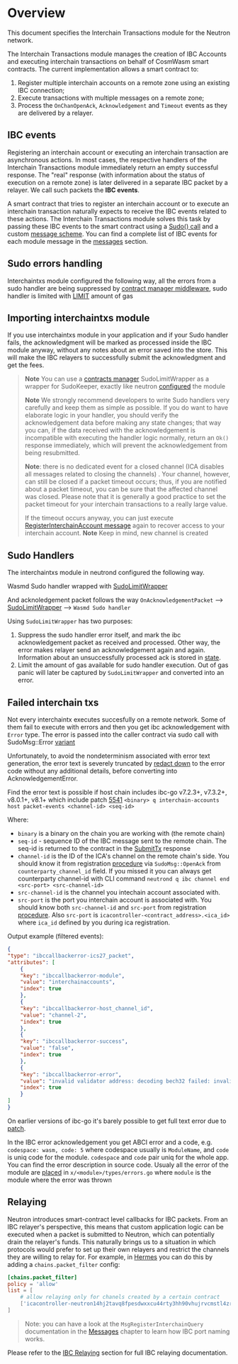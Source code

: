 # Overview

This document specifies the Interchain Transactions module for the Neutron network.

The Interchain Transactions module manages the creation of IBC Accounts and executing interchain transactions on behalf
of CosmWasm smart contracts. The current implementation allows a smart contract to:

1. Register multiple interchain accounts on a remote zone using an existing IBC connection;
2. Execute transactions with multiple messages on a remote zone;
3. Process the `OnChanOpenAck`, `Acknowledgement` and `Timeout` events as they are delivered by a relayer.

## IBC events

Registering an interchain account or executing an interchain transaction are asynchronous actions. In most cases, the
respective handlers of the Interchain Transactions module immediately return an empty successful response. The "real"
response (with information about the status of execution on a remote zone) is later delivered in a separate IBC packet
by a relayer. We call such packets the **IBC events**.

A smart contract that tries to register an interchain account or to execute an interchain transaction naturally expects
to receive the IBC events related to these actions. The Interchain Transactions module solves this task by passing these
IBC events to the smart contract using
a [Sudo() call](https://github.com/CosmWasm/wasmd/blob/288609255ad92dfe5c54eae572fe7d6010e712eb/x/wasm/keeper/keeper.go#L453)
and a custom [message scheme](https://github.com/neutron-org/neutron/blob/v2.0.0/x/contractmanager/types/sudo.go). You can find a
complete list of IBC events for each module message in the [messages](./messages) section.

## Sudo errors handling

Interchaintxs module configured the following way, all the errors from a sudo handler are being suppressed by [contract manager middleware](/neutron/modules/contract-manager/overview#sudolimitwrapper), sudo handler is limited with [LIMIT](/neutron/modules/contract-manager/overview#gas-limitation) amount of gas

## Importing interchaintxs module

If you use interchaintxs module in your application and if your Sudo handler fails, the acknowledgment will be marked as processed inside the IBC module anyway, without any notes about an error saved into the store. This will make the IBC relayers to successfully submit the acknowledgment and get the fees.

> **Note** You can use a [contracts manager](/neutron/modules/contract-manager/overview#concepts) SudoLimitWrapper as a wrapper for SudoKeeper,
> exactly like neutron [configured](#sudo-errors-handling) the module
>
> **Note** We strongly recommend developers to write Sudo handlers very carefully and keep them as simple as possible. If you do
> want to have elaborate logic in your handler, you should verify the acknowledgement data before making any state
> changes; that way you can, if the data received with the acknowledgement is incompatible with executing the handler
> logic normally, return an `Ok()` response immediately, which will prevent the acknowledgement from being resubmitted.
>
> **Note**: there is no dedicated event for a closed channel (ICA disables all messages related to closing the channels)
> . Your channel, however, can still be closed if a packet timeout occurs; thus, if you are notified about a packet
> timeout, you can be sure that the affected channel was closed. Please note that it is generally a good practice to set
> the packet timeout for your interchain transactions to a really large value.
>
> If the timeout occurs anyway, you can just
> execute [RegisterInterchainAccount message]( /neutron/modules/interchain-txs/messages#msgregisterinterchainaccount) again to
> recover access to your interchain account.
> **Note** Keep in mind, new channel is created
>

## Sudo Handlers

The interchaintxs module in neutrond configured the following way.

Wasmd Sudo handler wrapped with [SudoLimitWrapper](../contract-manager/overview.md#sudolimitwrapper)

And acknoledgement packet follows the way
`OnAcknowledgementPacket` --> [SudoLimitWrapper](../contract-manager/overview.md#sudolimitwrapper) --> `Wasmd Sudo handler`

Using `SudoLimitWrapper` has two purposes:

1. Suppress the sudo handler error itself, and mark the ibc acknowledgement packet as received and processed. Other way, the error makes relayer send an acknowledgement again and again. Information about an unsuccessfully processed ack is stored in [state](../contract-manager/state.md).
2. Limit the amount of gas available for sudo handler execution. Out of gas panic will later be captured by `SudoLimitWrapper` and converted into an error.

## Failed interchain txs

Not every interchaintx executes succesfully on a remote network. Some of them fail to execute with errors and then you get ibc acknowledgement with `Error` type. The error is passed into the caller contract via sudo call with SudoMsg::Error [variant](../../../tutorials/cosmwasm_ica.md#ibc-events)

Unfortunately, to avoid the nondeterminism associated with error text generation, the error text is severely truncated by [redact down](https://github.com/cosmos/ibc-go/blob/v7.3.1/modules/apps/27-interchain-accounts/host/ibc_module.go#L115) to the error code without any additional details, before converting into AcknowledgementError.

Find the error text is possible if host chain includes ibc-go v7.2.3+, v7.3.2+, v8.0.1+, v8.1+ which include patch [5541](https://github.com/cosmos/ibc-go/pull/5541)
`<binary> q interchain-accounts host packet-events <channel-id> <seq-id>`

Where:

- `binary` is a binary on the chain you are working with (the remote chain)
- `seq-id` - sequence ID of the IBC message sent to the remote chain. The seq-id is returned to the contract in the [SubmitTx](./messages.md#response) response
- `channel-id` is the ID of the ICA's channel on the remote chain's side. You should know it from registration [procedure](../../../tutorials/cosmwasm_ica.md#2-register-an-interchain-account) via `SudoMsg::OpenAck` from `counterparty_channel_id` field. If you missed it you can always get counterparty channel-id with CLI command `neutrond q ibc channel end <src-port> <src-channel-id>`
- `src-channel-id` is the channel you intechain account associated with.
- `src-port` is the port you interchain account is associated with.
You should know both `src-channel-id` and `src-port` from registration [procedure](../../../tutorials/cosmwasm_ica.md#2-register-an-interchain-account). Also `src-port` is `icacontroller-<contract_address>.<ica_id>` where `ica_id` defined by you during ica registration.

Output example (filtered events):

```json
{
"type": "ibccallbackerror-ics27_packet",
"attributes": [
    {
    "key": "ibccallbackerror-module",
    "value": "interchainaccounts",
    "index": true
    },
    {
    "key": "ibccallbackerror-host_channel_id",
    "value": "channel-2",
    "index": true
    },
    {
    "key": "ibccallbackerror-success",
    "value": "false",
    "index": true
    },
    {
    "key": "ibccallbackerror-error",
    "value": "invalid validator address: decoding bech32 failed: invalid separator index -1: invalid address",
    "index": true
    }
]
}
```

On earlier versions of ibc-go it's barely possible to get full text error due to [patch](https://github.com/cosmos/ibc-go/commit/fdbb508c1ca68811206d7175fb9e202c1611a43e).

In the IBC error acknowledgement you get ABCI error and a code, e.g. `codespace: wasm, code: 5`
where codespace usually is `ModuleName`, and `code` is uniq code for the module. `codespace` and `code` pair uniq for the whole app. You can find the error description in source code. Usualy all the error of the module are [placed](https://github.com/CosmWasm/wasmd/blob/5f444cd9d393513e534cbfa9a0e938295c4e84e1/x/wasm/types/errors.go#L25) in `x/<module>/types/errors.go` where `module` is the module where the error was thrown

## Relaying

Neutron introduces smart-contract level callbacks for IBC packets. From an IBC relayer's perspective, this means that
custom application logic can be executed when a packet is submitted to Neutron, which can potentially drain the
relayer's funds. This naturally brings us to a situation in which protocols would prefer to set up their own relayers
and restrict the channels they are willing to relay for. For example,
in [Hermes](https://github.com/informalsystems/ibc-rs) you can do this by adding a `chains.packet_filter` config:

```toml
[chains.packet_filter]
policy = 'allow'
list = [
    # allow relaying only for chanels created by a certain contract  
    ['icacontroller-neutron14hj2tavq8fpesdwxxcu44rty3hh90vhujrvcmstl4zr3txmfvw9s5c2epq*', '*'],
]
```

> Note: you can have a look at the `MsgRegisterInterchainQuery` documentation in the [Messages](messages.md) chapter
> to learn how IBC port naming works.

Please refer to the [IBC Relaying](../../../relaying/ibc-relayer.md) section for full IBC relaying documentation.
